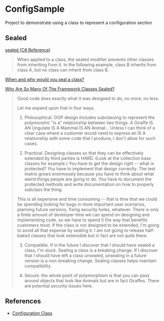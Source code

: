 # ConfigSample

Project to demonstrate using a class to represent a configuration section

## Sealed

[sealed (C# Reference)](https://docs.microsoft.com/en-us/dotnet/csharp/language-reference/keywords/sealed)

> When applied to a class, the sealed modifier prevents other classes from inheriting from it. In the following example, class B inherits from class A, but no class can inherit from class B.

[When and why would you seal a class?](https://stackoverflow.com/questions/7777611/when-and-why-would-you-seal-a-class)

[Why Are So Many Of The Framework Classes Sealed?](https://docs.microsoft.com/en-us/archive/blogs/ericlippert/why-are-so-many-of-the-framework-classes-sealed)

> Good code does exactly what it was designed to do, no more, no less.
> 
> Let me expand upon that in four ways.
> 
> 1) Philosophical. OOP design includes subclassing to represent the polymorphic "is a" relationship between two things. A Giraffe IS AN Ungulate IS A Mammal IS AN Animal... Unless I can think of a clear case where a customer would need to express an IS A relationship with some code that I produce, I don't allow for such cases.
> 
> 2) Practical. Designing classes so that they can be effectively extended by third parties is HARD. (Look at the collection base classes for example.) You have to get the design right -- what is protected? You have to implement that design correctly. The test matrix grows enormously because you have to think about what weird things people are going to do. You have to document the protected methods and write documentation on how to properly subclass the thing.
> 
> This is all expensive and time consuming -- that is time that we could be spending looking for bugs in more important user scenarios, planning future versions, fixing security holes, whatever. There is only a finite amount of developer time we can spend on designing and implementing code, so we have to spend it the way that benefits customers most. If the class is not designed to be extended, I'm going to avoid all that expense by sealing it. I am not going to release half-baked classes that look extensible but in fact are not quite there.
> 
> 3) Compatible. If in the future I discover that I should have sealed a class, I'm stuck. Sealing a class is a breaking change. If I discover that I should have left a class unsealed, unsealing in a future version is a non-breaking change. Sealing classes helps maintain compatibility.
> 
> 4) Secure. the whole point of polymorphism is that you can pass around objects that look like Animals but are in fact Giraffes. There are potential security issues here.


## References

- [Configuration Class](https://docs.microsoft.com/en-us/dotnet/api/system.configuration.configuration?view=dotnet-plat-ext-5.0)